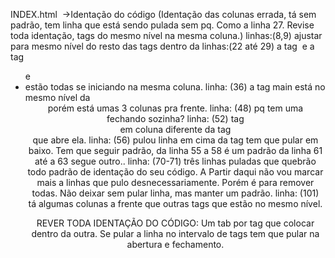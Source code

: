 INDEX.html 
 ->Identação do código (Identação das colunas errada, tá sem padrão, tem linha que está sendo pulada sem pq. Como a linha 27. Revise toda identação, tags do mesmo nível na mesma coluna.)
linhas:(8,9) ajustar para mesmo nível do resto das tags dentro da <head>
linhas:(22 até 29) a tag <img> e a tag <ul> e <li> estão todas se iniciando na mesma coluna.
linha: (36) a tag main está no mesmo nível da <Header> porém está umas 3 colunas pra frente.
linha: (48) pq tem uma <div> fechando sozinha?
linha: (52) tag </div> em coluna diferente da tag <div> que abre ela.
linha: (56) pulou linha em cima da tag tem que pular em baixo. Tem que seguir padrão, da linha 55 a 58 é um padrão da linha 61 até a 63 segue outro..
linha: (70-71) três linhas puladas que quebrão todo padrão de identação do seu código. A Partir daqui não vou marcar mais a linhas que pulo desnecessariamente. Porém é para remover todas. Não deixar sem pular linha, mas manter um padrão.
linha: (101) <div class='cards'> tá algumas colunas a frente que outras tags que estão no mesmo nível.

REVER TODA IDENTAÇÃO DO CÓDIGO:
Um tab por tag que colocar dentro da outra.
Se pular a linha no intervalo de tags tem que pular na abertura e fechamento.